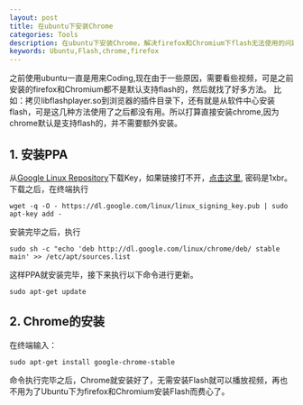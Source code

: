 ```yaml
---
layout: post
title: 在ubuntu下安装Chrome
categories: Tools
description: 在ubuntu下安装Chrome，解决firefox和Chromium下flash无法使用的问题。
keywords: Ubuntu,Flash,chrome,firefox 
---
```


之前使用ubuntu一直是用来Coding,现在由于一些原因，需要看些视频，可是之前安装的firefox和Chromium都不是默认支持flash的，然后就找了好多方法。
比如：拷贝libflashplayer.so到浏览器的插件目录下，还有就是从软件中心安装flash，可是这几种方法使用了之后都没有用。所以打算直接安装chrome,因为
chrome默认是支持flash的，并不需要额外安装。

## 1. 安装PPA

从[Google Linux Repository](http://www.google.com/linuxrepositories/)下载Key，如果链接打不开，[点击这里](https://pan.baidu.com/s/1mhQm0nY),
密码是1xbr。
下载之后，在终端执行

`wget -q -O - https://dl.google.com/linux/linux_signing_key.pub | sudo apt-key add -`

安装完毕之后，执行

`sudo sh -c "echo 'deb http://dl.google.com/linux/chrome/deb/ stable main' >> /etc/apt/sources.list`

这样PPA就安装完毕，接下来执行以下命令进行更新。

`sudo apt-get update`

## 2. Chrome的安装

在终端输入：

`sudo apt-get install google-chrome-stable`

命令执行完毕之后，Chrome就安装好了，无需安装Flash就可以播放视频，再也不用为了Ubuntu下为firefox和Chromium安装Flash而费心了。


